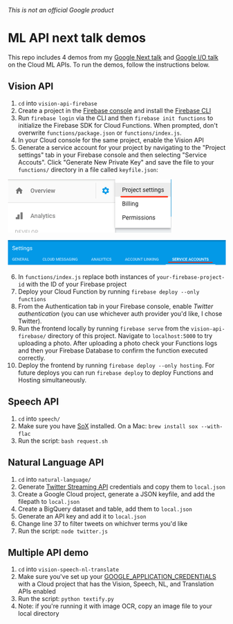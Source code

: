 *This is not an official Google product*

# ML API next talk demos

This repo includes 4 demos from my [Google Next talk](https://youtu.be/w1xNTLH1zlA) and [Google I/O talk](https://www.youtube.com/watch?v=ETeeSYMGZn0) on the Cloud ML APIs. To run the demos, follow the instructions below.

## Vision API

1. `cd` into `vision-api-firebase`
2. Create a project in the [Firebase console](http://firebase.google.com/console) and install the [Firebase CLI](https://firebase.google.com/docs/cli/)
3. Run `firebase login` via the CLI and then `firebase init functions` to initialize the Firebase SDK for Cloud Functions. When prompted, don't overwrite `functions/package.json` or `functions/index.js`.
4. In your Cloud console for the same project, enable the Vision API
5. Generate a service account for your project by navigating to the "Project settings" tab in your Firebase console and then selecting "Service Accouts". Click "Generate New Private Key" and save the file to your `functions/` directory in a file called `keyfile.json`:

![Project settings](project-settings.png)

![Service accounts](service-accounts.png)

6. In `functions/index.js` replace both instances of `your-firebase-project-id` with the ID of your Firebase project
7. Deploy your Cloud Function by running `firebase deploy --only functions`
8. From the Authentication tab in your Firebase console, enable *Twitter authentication* (you can use whichever auth provider you'd like, I chose Twitter).
9. Run the frontend locally by running `firebase serve` from the `vision-api-firebase/` directory of this project. Navigate to `localhost:5000` to try uploading a photo. After uploading a photo check your Functions logs and then your Firebase Database to confirm the function executed correctly.
10. Deploy the frontend by running `firebase deploy --only hosting`. For future deploys you can run `firebase deploy` to deploy Functions and Hosting simultaneously.

## Speech API

1. `cd` into `speech/`
2. Make sure you have [SoX](http://sox.sourceforge.net/) installed. On a Mac: `brew install sox --with-flac`
3. Run the script: `bash request.sh`

## Natural Language API

1. `cd` into `natural-language/`
2. Generate [Twitter Streaming API](https://dev.twitter.com/streaming/overview) credentials and copy them to `local.json`
3. Create a Google Cloud project, generate a JSON keyfile, and add the filepath to `local.json`
4. Create a BigQuery dataset and table, add them to `local.json`
5. Generate an API key and add it to `local.json`
6. Change line 37 to filter tweets on whichver terms you'd like
7. Run the script: `node twitter.js`

## Multiple API demo

1. `cd` into `vision-speech-nl-translate`
2. Make sure you've set up your [GOOGLE_APPLICATION_CREDENTIALS](https://developers.google.com/identity/protocols/application-default-credentials) with a Cloud project that has the Vision, Speech, NL, and Translation APIs enabled
3. Run the script: `python textify.py`
4. Note: if you're running it with image OCR, copy an image file to your local directory